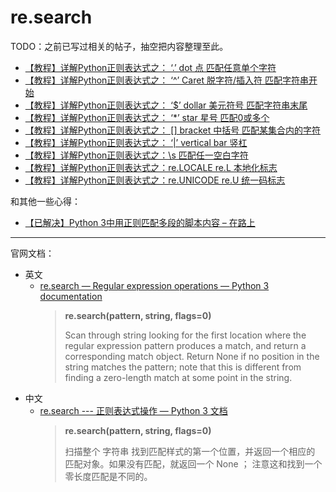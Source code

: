 # re.search

TODO：之前已写过相关的帖子，抽空把内容整理至此。

* [【教程】详解Python正则表达式之： ‘.’ dot 点 匹配任意单个字符](https://www.crifan.com/detailed_explanation_about_python_regular_express_dot_match_any_single_char)
* [【教程】详解Python正则表达式之： ‘^’ Caret 脱字符/插入符 匹配字符串开始](https://www.crifan.com/detailed_explanation_about_python_regular_express_caret_match_string_start)
* [【教程】详解Python正则表达式之： ‘$’ dollar 美元符号 匹配字符串末尾](https://www.crifan.com/detailed_explanation_about_python_regular_express_dollar_match_string_end)
* [【教程】详解Python正则表达式之： ‘*’ star 星号 匹配0或多个](https://www.crifan.com/detailed_explanation_about_python_regular_express_match_zero_or_more)
* [【教程】详解Python正则表达式之： [] bracket 中括号 匹配某集合内的字符](https://www.crifan.com/detailed_explanation_about_python_regular_express_match_a_set_of_chars)
* [【教程】详解Python正则表达式之： ‘|’ vertical bar 竖杠](https://www.crifan.com/detailed_explanation_about_python_regular_express_about_vertical_bar)
* [【教程】详解Python正则表达式之：\s 匹配任一空白字符](https://www.crifan.com/detailed_explanation_about_python_regular_express_match_any_whitespace_char)
* [【教程】详解Python正则表达式之：re.LOCALE re.L 本地化标志](https://www.crifan.com/detailed_explanation_about_python_regular_express_flag_re_locale_re_l)
* [【教程】详解Python正则表达式之：re.UNICODE re.U 统一码标志](https://www.crifan.com/detailed_explanation_about_python_regular_express_flag_re_unicode_re_u)

和其他一些心得：

* [【已解决】Python 3中用正则匹配多段的脚本内容 – 在路上](https://www.crifan.com/python_3_use_re_regex_match_multiple_part_text_content/)

---

官网文档：

* 英文
  * [re.search — Regular expression operations — Python 3 documentation](https://docs.python.org/3/library/re.html#re.search)
    > **re.search(pattern, string, flags=0)**
    > 
    > Scan through string looking for the first location where the regular expression pattern produces a match, and return a corresponding match object. Return None if no position in the string matches the pattern; note that this is different from finding a zero-length match at some point in the string.
* 中文
  * [re.search --- 正则表达式操作 — Python 3 文档](https://docs.python.org/zh-cn/3/library/re.html#re.search)
    > **re.search(pattern, string, flags=0)**
    >
    > 扫描整个 字符串 找到匹配样式的第一个位置，并返回一个相应的 匹配对象。如果没有匹配，就返回一个 None ； 注意这和找到一个零长度匹配是不同的。
